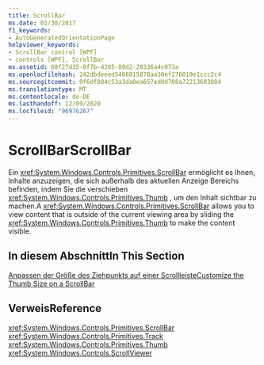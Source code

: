 ```yaml
---
title: ScrollBar
ms.date: 03/30/2017
f1_keywords:
- AutoGeneratedOrientationPage
helpviewer_keywords:
- ScrollBar control [WPF]
- controls [WPF], ScrollBar
ms.assetid: 60f27d35-8f7b-4285-89d2-28336a4c073a
ms.openlocfilehash: 242dbdeeed5408815878aa30ef276019e1ccc2c4
ms.sourcegitcommit: 9f6df084c53a3da0ea657ed0d708a72213683084
ms.translationtype: MT
ms.contentlocale: de-DE
ms.lasthandoff: 12/09/2020
ms.locfileid: "96976267"
---
```

# <a name="scrollbar"></a><span data-ttu-id="a3209-102">ScrollBar</span><span class="sxs-lookup"><span data-stu-id="a3209-102">ScrollBar</span></span>
<span data-ttu-id="a3209-103">Ein <xref:System.Windows.Controls.Primitives.ScrollBar> ermöglicht es Ihnen, Inhalte anzuzeigen, die sich außerhalb des aktuellen Anzeige Bereichs befinden, indem Sie die verschieben <xref:System.Windows.Controls.Primitives.Thumb> , um den Inhalt sichtbar zu machen.</span><span class="sxs-lookup"><span data-stu-id="a3209-103">A <xref:System.Windows.Controls.Primitives.ScrollBar> allows you to view content that is outside of the current viewing area by sliding the <xref:System.Windows.Controls.Primitives.Thumb> to make the content visible.</span></span>  
  
## <a name="in-this-section"></a><span data-ttu-id="a3209-104">In diesem Abschnitt</span><span class="sxs-lookup"><span data-stu-id="a3209-104">In This Section</span></span>  
 [<span data-ttu-id="a3209-105">Anpassen der Größe des Ziehpunkts auf einer Scrollleiste</span><span class="sxs-lookup"><span data-stu-id="a3209-105">Customize the Thumb Size on a ScrollBar</span></span>](how-to-customize-the-thumb-size-on-a-scrollbar.md)  
  
## <a name="reference"></a><span data-ttu-id="a3209-106">Verweis</span><span class="sxs-lookup"><span data-stu-id="a3209-106">Reference</span></span>  
 <xref:System.Windows.Controls.Primitives.ScrollBar>  
  <xref:System.Windows.Controls.Primitives.Track>  
  <xref:System.Windows.Controls.Primitives.Thumb>  
  <xref:System.Windows.Controls.ScrollViewer>
